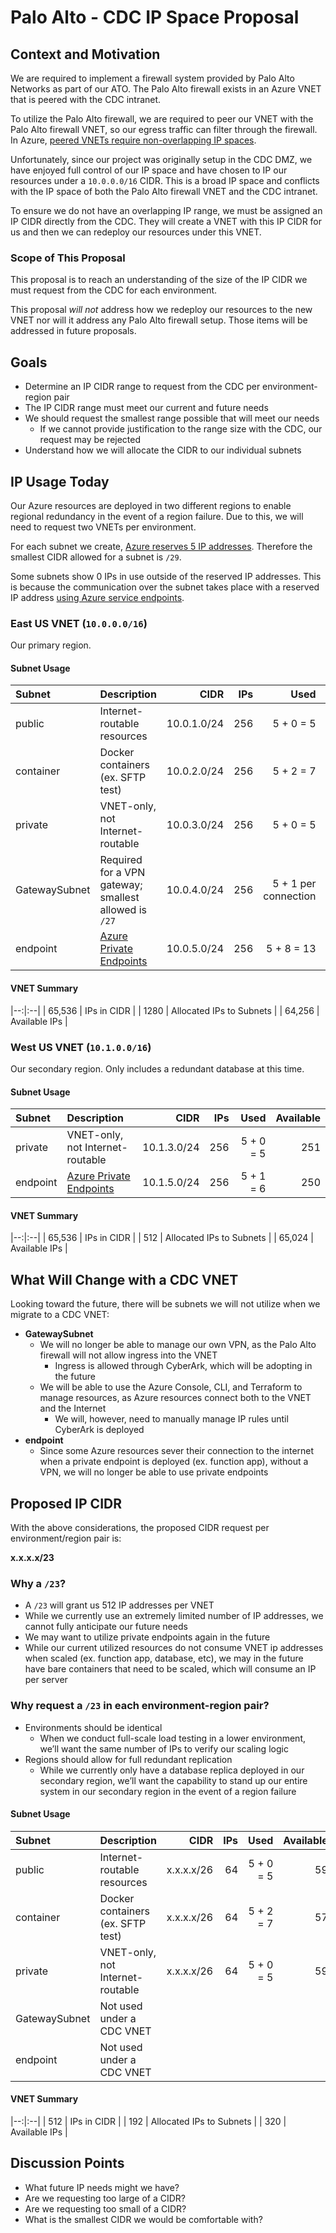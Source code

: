 # Palo Alto - CDC IP Space Proposal

## Context and Motivation

We are required to implement a firewall system provided by Palo Alto Networks as part of our ATO. The Palo Alto firewall exists in an Azure VNET that is peered with the CDC intranet.

To utilize the Palo Alto firewall, we are required to peer our VNET with the Palo Alto firewall VNET, so our egress traffic can filter through the firewall. In Azure, [peered VNETs require non-overlapping IP spaces](https://docs.microsoft.com/en-us/azure/virtual-network/virtual-networks-faq#can-i-peer-two-vnets-with-matching-or-overlapping-address-ranges).

Unfortunately, since our project was originally setup in the CDC DMZ, we have enjoyed full control of our IP space and have chosen to IP our resources under a `10.0.0.0/16` CIDR. This is a broad IP space and conflicts with the IP space of both the Palo Alto firewall VNET and the CDC intranet.

To ensure we do not have an overlapping IP range, we must be assigned an IP CIDR directly from the CDC. They will create a VNET with this IP CIDR for us and then we can redeploy our resources under this VNET.

### Scope of This Proposal

This proposal is to reach an understanding of the size of the IP CIDR we must request from the CDC for each environment.

This proposal *will not* address how we redeploy our resources to the new VNET nor will it address any Palo Alto firewall setup. Those items will be addressed in future proposals.

## Goals

* Determine an IP CIDR range to request from the CDC per environment-region pair
* The IP CIDR range must meet our current and future needs
* We should request the smallest range possible that will meet our needs
    * If we cannot provide justification to the range size with the CDC, our request may be rejected
* Understand how we will allocate the CIDR to our individual subnets

## IP Usage Today

Our Azure resources are deployed in two different regions to enable regional redundancy in the event of a region failure. Due to this, we will need to request two VNETs per environment.

For each subnet we create, [Azure reserves 5 IP addresses](https://docs.microsoft.com/en-us/azure/virtual-network/virtual-networks-faq#are-there-any-restrictions-on-using-ip-addresses-within-these-subnets). Therefore the smallest CIDR allowed for a subnet is `/29`.

Some subnets show 0 IPs in use outside of the reserved IP addresses. This is because the communication over the subnet takes place with a reserved IP address [using Azure service endpoints](https://docs.microsoft.com/en-us/azure/virtual-network/virtual-network-service-endpoints-overview).

### East US VNET (`10.0.0.0/16`)

Our primary region.

#### Subnet Usage

| Subnet | Description | CIDR | IPs | Used | Available |
|:--|:--|--:|--:|--:|--:|
| public | Internet-routable resources | 10.0.1.0/24 | 256 | 5 + 0 = 5 | 251 |
| container | Docker containers (ex. SFTP test) | 10.0.2.0/24 | 256 | 5 + 2 = 7 | 249 |
| private | VNET-only, not Internet-routable | 10.0.3.0/24 | 256 | 5 + 0 = 5 | 251 |
| GatewaySubnet | Required for a VPN gateway; smallest allowed is `/27` | 10.0.4.0/24 | 256 | 5 + 1 per connection | - |
| endpoint | [Azure Private Endpoints](https://docs.microsoft.com/en-us/azure/private-link/private-endpoint-overview) | 10.0.5.0/24 | 256 | 5 + 8 = 13 | 243 |

#### VNET Summary

|--:|:--|
| 65,536 | IPs in CIDR |
| 1280 | Allocated IPs to Subnets |
| 64,256 | Available IPs |

### West US VNET (`10.1.0.0/16`)

Our secondary region. Only includes a redundant database at this time.

#### Subnet Usage

| Subnet | Description | CIDR | IPs | Used | Available |
|:--|:--|--:|--:|--:|--:|
| private | VNET-only, not Internet-routable | 10.1.3.0/24 | 256 | 5 + 0 = 5 | 251 |
| endpoint | [Azure Private Endpoints](https://docs.microsoft.com/en-us/azure/private-link/private-endpoint-overview) | 10.1.5.0/24 | 256 | 5 + 1 = 6 | 250 |

#### VNET Summary

|--:|:--|
| 65,536 | IPs in CIDR |
| 512 | Allocated IPs to Subnets |
| 65,024 | Available IPs |

## What Will Change with a CDC VNET

Looking toward the future, there will be subnets we will not utilize when we migrate to a CDC VNET:

* **‌GatewaySubnet**
    * We will no longer be able to manage our own VPN, as the Palo Alto firewall will not allow ingress into the VNET
        * Ingress is allowed through CyberArk, which will be adopting in the future
    * We will be able to use the Azure Console, CLI, and Terraform to manage resources, as Azure resources connect both to the VNET and the Internet
        * We will, however, need to manually manage IP rules until CyberArk is deployed
* **endpoint**
    * Since some Azure resources sever their connection to the internet when a private endpoint is deployed (ex. function app), without a VPN, we will no longer be able to use private endpoints

## Proposed IP CIDR

With the above considerations, the proposed CIDR request per environment/region pair is:

**x.x.x.x/23**

### Why a `/23`?

* A `/23` will grant us 512 IP addresses per VNET
* While we currently use an extremely limited number of IP addresses, we cannot fully anticipate our future needs
* We may want to utilize private endpoints again in the future
* While our current utilized resources do not consume VNET ip addresses when scaled (ex. function app, database, etc), we may in the future have bare containers that need to be scaled, which will consume an IP per server

### Why request a `/23` in each environment-region pair?

* Environments should be identical
    * When we conduct full-scale load testing in a lower environment, we’ll want the same number of IPs to verify our scaling logic
* Regions should allow for full redundant replication
    * While we currently only have a database replica deployed in our secondary region, we’ll want the capability to stand up our entire system in our secondary region in the event of a region failure

#### Subnet Usage

| Subnet | Description | CIDR | IPs | Used | Available |
|:--|:--|--:|--:|--:|--:|
| public | Internet-routable resources | x.x.x.x/26 | 64 | 5 + 0 = 5 | 59 |
| container | Docker containers (ex. SFTP test) | x.x.x.x/26 | 64 | 5 + 2 = 7 | 57 |
| private | VNET-only, not Internet-routable | x.x.x.x/26 | 64 | 5 + 0 = 5 | 59 |
| GatewaySubnet | Not used under a CDC VNET |  | |  |  |
| endpoint | Not used under a CDC VNET |  | |  |  |

#### VNET Summary

|--:|:--|
| 512 | IPs in CIDR |
| 192 | Allocated IPs to Subnets |
| 320 | Available IPs |

## Discussion Points

* What future IP needs might we have?
* Are we requesting too large of a CIDR?
* Are we requesting too small of a CIDR?
* What is the smallest CIDR we would be comfortable with?